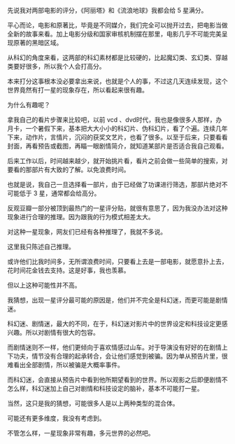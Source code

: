 先说我对两部电影的评分，《阿丽塔》和《流浪地球》我都会给 5 星满分。


平心而论，电影和原著比，毕竟是不同媒介，我们完全可以抛开过去，把电影当做全新的故事来看。加上电影分级和国家审核机制摆在那里，电影几乎不可能完美呈现原著的黑暗区域。


从科幻的角度来看，这两部的科幻素材都是比较硬的，比起魔幻类、玄幻类、穿越类要好很多，所以我个人会打高分。


本来打分这事根本没必要拿出来说，也就是个人的事，不过这几天连续发现，这个世界竟然有打一星的现象存在，所以看起来很有趣。


为什么有趣呢？ 


拿我自己的看片步骤来比较吧，以前 vcd 、dvd时代，我也是像很多人那样，办月卡，一个暑假下来，基本把大大小小的科幻片、伪科幻片，看了个遍。连续几年下来，动作片，言情片，沉闷的获奖文艺片，也看了很多。以至于后来，只要看看封面，再看预告或截图，再瞄一眼剧情简介，就知道某部片是否适合我自己观看。


后来工作以后，时间越来越少，就开始挑片看，看片之前会做一些简单的搜索，对要看的那部片有大致的了解。以免浪费时间。


也就是说，我自己一旦选择看一部片，由于已经做了功课进行筛选，那部片绝对不可能低于 3 星，通常都会给高分。


反观豆瓣一部分被顶到最热门的一星评分贴，就很有意思了，因为我没办法对这种现象进行合理的推理。因为跟我的行为模式相差太大。


对这种一星现象，网友们已经有各种推理了，我就不多说。


这里我只陈述自己推理。


或许他们比我时间多，无所谓浪费时间，只要看上去是一部电影，就愿意扑上去，花时间花金钱去支持。这是好事，我也羡慕。


但以上这种可能性并不高。


我猜想，出现一星评分最可能的原因是，他们并不完全是科幻迷，而更可能是剧情迷。


科幻迷、剧情迷，最大的不同，在于，科幻迷对影片中的世界设定和科技设定更感兴趣。所以对剧情有很大的包容。


而剧情迷则不一样，他们更倾向于喜欢情感过山车。对于导演没有好好的在剧情上下功夫，情节没有合理的起承转合，会让他们感觉到被骗。因为单从预告片里，很难看出全部剧情，所以被骗是大概率事件。


而科幻迷，会直接从预告片中看到他所期望看到的世界。所以观影之后即便剧情不怎么样，科幻迷加上自己对剧情和科技设定的脑补，基本不可能打一星。


当然，这只是我的猜想，可能很多人是以上两种类型的混合体。


可能还有更多维度，我没有考虑到。


不管怎么样，一星现象非常有趣，多元世界的必然吧。